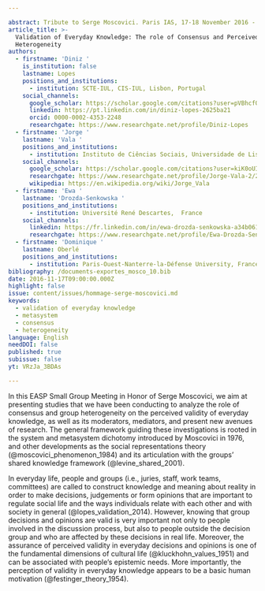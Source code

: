 ```yaml
---

abstract: Tribute to Serge Moscovici. Paris IAS, 17-18 November 2016 - Session 3
article_title: >-
  Validation of Everyday Knowledge: The role of Consensus and Perceived
  Heterogeneity
authors:
  - firstname: 'Diniz '
    is_institution: false
    lastname: Lopes
    positions_and_institutions:
      - institution: SCTE-IUL, CIS-IUL, Lisbon, Portugal
    social_channels:
      google_scholar: https://scholar.google.com/citations?user=pVBhcfQAAAAJ&hl=en
      linkedin: https://pt.linkedin.com/in/diniz-lopes-2625ba21
      orcid: 0000-0002-4353-2248
      researchgate: https://www.researchgate.net/profile/Diniz-Lopes
  - firstname: 'Jorge '
    lastname: 'Vala '
    positions_and_institutions:
      - institution: Instituto de Ciências Sociais, Universidade de Lisboa, Portugal
    social_channels:
      google_scholar: https://scholar.google.com/citations?user=kiK0oUIAAAAJ&hl=pt-PT
      researchgate: https://www.researchgate.net/profile/Jorge-Vala-2/2
      wikipedia: https://en.wikipedia.org/wiki/Jorge_Vala
  - firstname: 'Ewa '
    lastname: 'Drozda-Senkowska '
    positions_and_institutions:
      - institution: Université René Descartes,  France
    social_channels:
      linkedin: https://fr.linkedin.com/in/ewa-drozda-senkowska-a34b0615a
      researchgate: https://www.researchgate.net/profile/Ewa-Drozda-Senkowska
  - firstname: 'Dominique '
    lastname: Oberlé
    positions_and_institutions:
      - institution: Paris-Ouest-Nanterre-la-Défense University, France
bibliography: /documents-exportes_mosco_10.bib
date: 2016-11-17T09:00:00.000Z
highlight: false
issue: content/issues/hommage-serge-moscovici.md
keywords:
  - validation of everyday knowledge
  - metasystem
  - consensus
  - heterogeneity
language: English
needDOI: false
published: true
subissue: false
yt: VRzJa_3BDAs

---
```



In this EASP Small Group Meeting in Honor of Serge Moscovici, we aim at presenting studies that we have been conducting to analyze the role of consensus and group heterogeneity on the perceived validity of everyday knowledge, as well as its moderators, mediators, and present new avenues of research. The general framework guiding these investigations is rooted in the system and metasystem dichotomy introduced by Moscovici in 1976, and other developments as the social representations theory (@moscovici_phenomenon_1984) and its articulation with the groups’ shared knowledge framework (@levine_shared_2001).

In everyday life, people and groups (i.e., juries, staff, work teams, committees) are called to construct knowledge and meaning about reality in order to make decisions, judgements or form opinions that are important to regulate social life and the ways individuals relate with each other and with society in general (@lopes_validation_2014). However, knowing that group decisions and opinions are valid is very important not only to people involved in the discussion process, but also to people outside the decision group and who are affected by these decisions in real life. Moreover, the assurance of perceived validity in everyday decisions and opinions is one of the fundamental dimensions of cultural life (@kluckhohn_values_1951) and can be associated with people’s epistemic needs. More importantly, the perception of validity in everyday knowledge appears to be a basic human motivation (@festinger_theory_1954).

<Youtube yt="VRzJa_3BDAs" caption="Validation of Everyday Knowledge The role of Consensus and Perceived Heterogeneity"></Youtube>